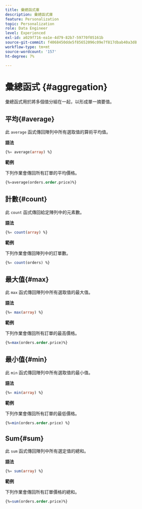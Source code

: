 ```yaml
---
title: 彙總函式庫
description: 彙總函式庫
feature: Personalization
topic: Personalization
role: Data Engineer
level: Experienced
exl-id: a029f716-ea1e-4d79-82b7-59770f05161b
source-git-commit: f4068450dde5f85652096c09e7f817dbab40a3d8
workflow-type: tm+mt
source-wordcount: '157'
ht-degree: 7%

---
```


# 彙總函式 {#aggregation}

彙總函式用於將多個值分組在一起，以形成單一摘要值。

## 平均{#average}

此 `average` 函式傳回陣列中所有選取值的算術平均值。

**語法**

```sql
{%= average(array) %}
```

**範例**

下列作業會傳回所有訂單的平均價格。

```sql
{%=average(orders.order.price)%}
```

## 計數{#count}

此 `count` 函式傳回給定陣列中的元素數。

**語法**

```sql
{%= count(array) %}
```

**範例**

下列作業會傳回陣列中的訂單數。

```sql
{%= count(orders) %}
```

## 最大值{#max}

此 `max` 函式傳回陣列中所有選取值的最大值。

**語法**

```sql
{%= max(array) %}
```

**範例**

下列作業會傳回所有訂單的最高價格。

```sql
{%=max(orders.order.price)%}
```

## 最小值{#min}

此 `min` 函式傳回陣列中所有選取值的最小值。

**語法**

```sql
{%= min(array) %}
```

**範例**

下列作業會傳回所有訂單的最低價格。

```sql
{%=min(orders.order.price) %}
```

## Sum{#sum}

此 `sum` 函式傳回陣列中所有選定值的總和。

**語法**

```sql
{%= sum(array) %}
```

**範例**

下列作業會傳回所有訂單價格的總和。

```sql
{%=sum(orders.order.price)%}
```
